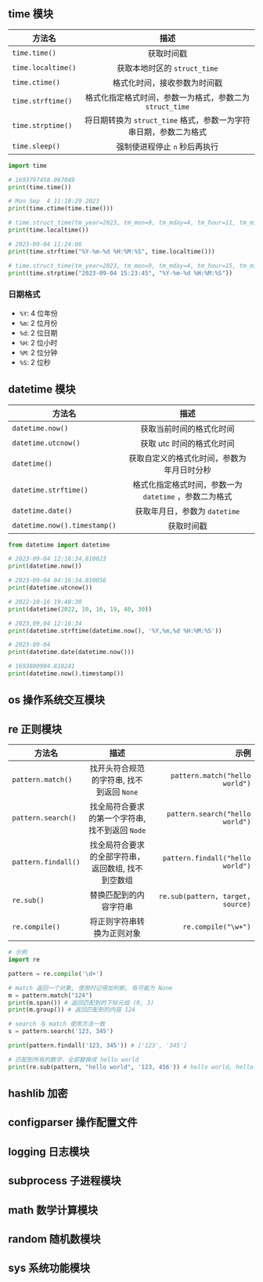 ## time 模块

| 方法名             |                               描述                                |
| ------------------ | :---------------------------------------------------------------: |
| `time.time()`      |                            获取时间戳                             |
| `time.localtime()` |                   获取本地时区的 `struct_time`                    |
| `time.ctime()`     |                   格式化时间，接收参数为时间戳                    |
| `time.strftime()`  |     格式化指定格式时间，参数一为格式，参数二为 `struct_time`      |
| `time.strptime()`  | 将日期转换为 `struct_time` 格式，参数一为字符串日期，参数二为格式 |
| `time.sleep()`     |                   强制使进程停止 `n` 秒后再执行                   |

```py
import time

# 1693797458.067049
print(time.time())

# Mon Sep  4 11:18:29 2023
print(time.ctime(time.time()))

# time.struct_time(tm_year=2023, tm_mon=9, tm_mday=4, tm_hour=11, tm_min=24, tm_sec=6, tm_wday=0, tm_yday=247, tm_isdst=0)
print(time.localtime())

# 2023-09-04 11:24:06
print(time.strftime("%Y-%m-%d %H:%M:%S", time.localtime()))

# time.struct_time(tm_year=2023, tm_mon=9, tm_mday=4, tm_hour=15, tm_min=23, tm_sec=45, tm_wday=0, tm_yday=247, tm_isdst=-1)
print(time.strptime("2023-09-04 15:23:45", "%Y-%m-%d %H:%M:%S"))
```

### 日期格式

- `%Y`: 4 位年份
- `%m`: 2 位月份
- `%d`: 2 位日期
- `%H`: 2 位小时
- `%M`: 2 位分钟
- `%S`: 2 位秒

## datetime 模块

| 方法名                       |                         描述                          |
| ---------------------------- | :---------------------------------------------------: |
| `datetime.now()`             |               获取当前时间的格式化时间                |
| `datetime.utcnow()`          |               获取 utc 时间的格式化时间               |
| `datetime()`                 |      获取自定义的格式化时间，参数为 年月日时分秒      |
| `datetime.strftime()`        | 格式化指定格式时间，参数一为`datetime` ，参数二为格式 |
| `datetime.date()`            |             获取年月日，参数为 `datetime`             |
| `datetime.now().timestamp()` |                      获取时间戳                       |

```py
from datetime import datetime

# 2023-09-04 12:16:34.810023
print(datetime.now())

# 2023-09-04 04:16:34.810056
print(datetime.utcnow())

# 2022-10-16 19:40:30
print(datetime(2022, 10, 16, 19, 40, 30))

# 2023,09,04 12:16:34
print(datetime.strftime(datetime.now(), '%Y,%m,%d %H:%M:%S'))

# 2023-09-04
print(datetime.date(datetime.now()))

# 1693800994.810241
print(datetime.now().timestamp())
```

## os 操作系统交互模块

## re 正则模块

| 方法名              |                        描述                        |                              示例 |
| ------------------- | :------------------------------------------------: | --------------------------------: |
| `pattern.match()`   |     找开头符合规范的字符串, 找不到返回 `None`      |    `pattern.match("hello world")` |
| `pattern.search()`  |  找全局符合要求的第一个字符串, 找不到返回 `Node`   |   `pattern.search("hello world")` |
| `pattern.findall()` | 找全局符合要求的全部字符串，返回数组, 找不到空数组 |  `pattern.findall("hello world")` |
| `re.sub()`          |               替换匹配到的内容字符串               | `re.sub(pattern, target, source)` |
| `re.compile()`      |             将正则字符串转换为正则对象             |               `re.compile("\w+")` |

```py
# 示例
import re

pattern = re.compile('\d+')

# match 返回一个对象, 使用时记得加判断, 有可能为 None
m = pattern.match("124")
print(m.span()) # 返回匹配到的下标元组 (0, 3)
print(m.group()) # 返回匹配到的内容 124

# search 与 match 使用方法一致
s = pattern.search('123, 345')

print(pattern.findall('123, 345')) # ['123', '345']

# 匹配到所有的数字，全部替换成 hello world
print(re.sub(pattern, "hello world", '123, 456')) # hello world, hello world
```

## hashlib 加密

## configparser 操作配置文件

## logging 日志模块

## subprocess 子进程模块

## math 数学计算模块

## random 随机数模块

## sys 系统功能模块
